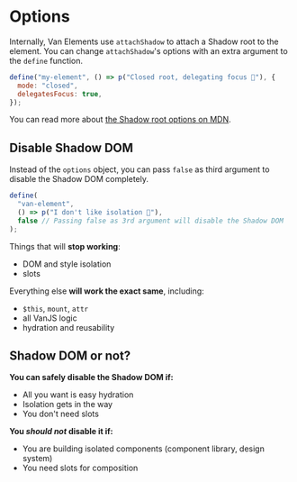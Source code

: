 # Options

Internally, Van Elements use `attachShadow` to attach a Shadow root to the element. You can change `attachShadow`'s options with an extra argument to the `define` function.

```js
define("my-element", () => p("Closed root, delegating focus 🎉"), {
  mode: "closed",
  delegatesFocus: true,
});
```

You can read more about [the Shadow root options on MDN](https://developer.mozilla.org/en-US/docs/Web/API/Element/attachShadow#parameters).

## Disable Shadow DOM

Instead of the `options` object, you can pass `false` as third argument to disable the Shadow DOM completely.

```js
define(
  "van-element",
  () => p("I don't like isolation 🤗"),
  false // Passing false as 3rd argument will disable the Shadow DOM
);
```

Things that will **stop working**:

- DOM and style isolation
- slots

Everything else **will work the exact same**, including:

- `$this`, `mount`, `attr`
- all VanJS logic
- hydration and reusability

## Shadow DOM or not?

**You can safely disable the Shadow DOM if:**

- All you want is easy hydration
- Isolation gets in the way
- You don't need slots

**You _should not_ disable it if:**

- You are building isolated components (component library, design system)
- You need slots for composition
